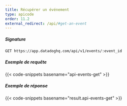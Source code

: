 ```yaml
---
title: Récupérer un événement
type: apicode
order: 11.2
external_redirect: /api/#get-an-event
---
```


##### Signature
`GET https://app.datadoghq.com/api/v1/events/:event_id`
##### Exemple de requête
{{< code-snippets basename="api-events-get" >}}
##### Exemple de réponse
{{< code-snippets basename="result.api-events-get" >}}